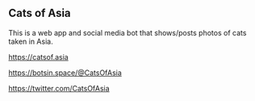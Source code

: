 Cats of Asia
------------

This is a web app and social media bot that shows/posts photos of cats taken in Asia.

https://catsof.asia

https://botsin.space/@CatsOfAsia

https://twitter.com/CatsOfAsia
